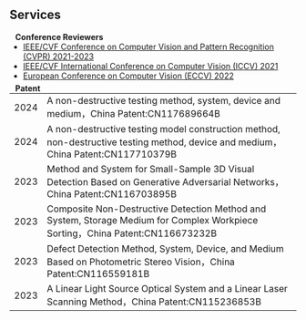 ## Services

<h4 style="margin:0 10px 0;">Conference Reviewers</h4>

<ul style="margin:0 0 5px;">
  <li><a href="http://cvpr2023.thecvf.com/"><autocolor>IEEE/CVF Conference on Computer Vision and Pattern Recognition (CVPR) 2021-2023</autocolor></a></li>
  <li><a href="http://iccv2021.thecvf.com/"><autocolor>IEEE/CVF International Conference on Computer Vision (ICCV) 2021</autocolor></a></li>
  <li><a href="https://eccv2022.ecva.net/"><autocolor>European Conference on Computer Vision (ECCV) 2022</autocolor></a></li>
</ul>

<h4 style="margin:0 10px 0;">Patent</h4>

<table style="margin:0 0 20px; border-collapse: collapse;">
  <tr>
    <td style="border: none;"><autocolor>2024</autocolor></td>
    <td style="border: none;">A non-destructive testing method, system, device and medium，China Patent:CN117689664B</td>
  </tr>
  <tr>
    <td style="border: none;"><autocolor>2024</autocolor></td>
    <td style="border: none;">A non-destructive testing model construction method, non-destructive testing method, device and medium，China Patent:CN117710379B</td>
  </tr>
  <tr>
    <td style="border: none;"><autocolor>2023</autocolor></td>
    <td style="border: none;">Method and System for Small-Sample 3D Visual Detection Based on Generative Adversarial Networks，China Patent:CN116703895B</td>
  </tr>
  <tr>
    <td style="border: none;"><autocolor>2023</autocolor></td>
    <td style="border: none;">Composite Non-Destructive Detection Method and System, Storage Medium for Complex Workpiece Sorting，China Patent:CN116673232B</td>
  </tr>
  <tr>
    <td style="border: none;"><autocolor>2023</autocolor></td>
    <td style="border: none;">Defect Detection Method, System, Device, and Medium Based on Photometric Stereo Vision，China Patent:CN116559181B</td>
  </tr>
  <tr>
    <td style="border: none;"><autocolor>2023</autocolor></td>
    <td style="border: none;">A Linear Light Source Optical System and a Linear Laser Scanning Method，China Patent:CN115236853B</td>
  </tr>
</table>

 

